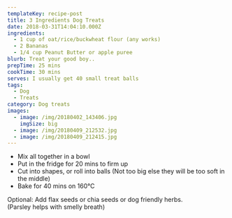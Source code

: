 ```yaml
---
templateKey: recipe-post
title: 3 Ingredients Dog Treats
date: 2018-03-31T14:04:10.000Z
ingredients:
  - 1 cup of oat/rice/buckwheat flour (any works)
  - 2 Bananas
  - 1/4 cup Peanut Butter or apple puree
blurb: Treat your good boy..
prepTime: 25 mins
cookTime: 30 mins
serves: I usually get 40 small treat balls
tags:
  - Dog
  - Treats
category: Dog treats
images:
  - image: /img/20180402_143406.jpg
    imgSize: big
  - image: /img/20180409_212532.jpg
  - image: /img/20180409_212415.jpg
---
```

* Mix all together in a bowl
* Put in the fridge for 20 mins to firm up
* Cut into shapes, or roll into balls (Not too big else they will be too soft in the middle)
* Bake for 40 mins on 160°C

Optional: Add flax seeds or chia seeds or dog friendly herbs. \
(Parsley helps with smelly breath)
